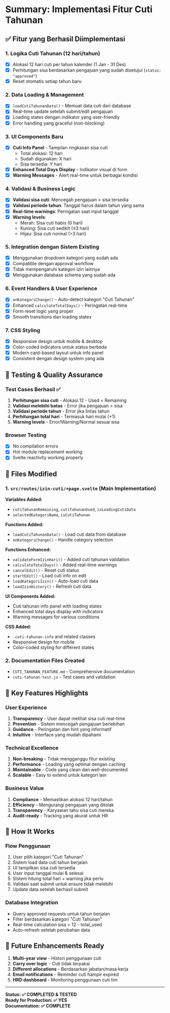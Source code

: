 # Summary: Implementasi Fitur Cuti Tahunan

## ✅ Fitur yang Berhasil Diimplementasi

### 1. **Logika Cuti Tahunan (12 hari/tahun)**
- [x] Alokasi 12 hari cuti per tahun kalender (1 Jan - 31 Des)
- [x] Perhitungan sisa berdasarkan pengajuan yang sudah disetujui (`status: "approved"`)
- [x] Reset otomatis setiap tahun baru

### 2. **Data Loading & Management**
- [x] `loadCutiTahunanData()` - Memuat data cuti dari database
- [x] Real-time update setelah submit/edit pengajuan
- [x] Loading states dengan indikator yang user-friendly
- [x] Error handling yang graceful (non-blocking)

### 3. **UI Components Baru**
- [x] **Cuti Info Panel** - Tampilan ringkasan sisa cuti
  - Total alokasi: 12 hari
  - Sudah digunakan: X hari  
  - Sisa tersedia: Y hari
- [x] **Enhanced Total Days Display** - Indikator visual di form
- [x] **Warning Messages** - Alert real-time untuk berbagai kondisi

### 4. **Validasi & Business Logic**
- [x] **Validasi sisa cuti**: Mencegah pengajuan > sisa tersedia
- [x] **Validasi periode tahun**: Tanggal harus dalam tahun yang sama
- [x] **Real-time warnings**: Peringatan saat input tanggal
- [x] **Warning levels**:
  - Merah: Sisa cuti habis (0 hari)
  - Kuning: Sisa cuti sedikit (≤3 hari)
  - Hijau: Sisa cuti normal (>3 hari)

### 5. **Integration dengan Sistem Existing**
- [x] Menggunakan dropdown kategori yang sudah ada
- [x] Compatible dengan approval workflow
- [x] Tidak mempengaruhi kategori izin lainnya
- [x] Menggunakan database schema yang sudah ada

### 6. **Event Handlers & User Experience**
- [x] `onKategoriChange()` - Auto-detect kategori "Cuti Tahunan"
- [x] Enhanced `calculateTotalDays()` - Peringatan real-time
- [x] Form reset logic yang proper
- [x] Smooth transitions dan loading states

### 7. **CSS Styling**
- [x] Responsive design untuk mobile & desktop
- [x] Color-coded indicators untuk status berbeda
- [x] Modern card-based layout untuk info panel
- [x] Consistent dengan design system yang ada

## 🧪 Testing & Quality Assurance

### Test Cases Berhasil ✅
1. **Perhitungan sisa cuti** - Alokasi 12 - Used = Remaining
2. **Validasi melebihi batas** - Error jika pengajuan > sisa
3. **Validasi periode tahun** - Error jika lintas tahun
4. **Perhitungan total hari** - Termasuk hari mulai (+1)
5. **Warning levels** - Error/Warning/Normal sesuai sisa

### Browser Testing
- [x] No compilation errors
- [x] Hot module replacement working
- [x] Svelte reactivity working properly

## 📁 Files Modified

### 1. `src/routes/izin-cuti/+page.svelte` (Main Implementation)
**Variables Added:**
- `cutiTahunanRemaining`, `cutiTahunanUsed`, `isLoadingCutiData`
- `selectedKategoriNama`, `isCutiTahunan`

**Functions Added:**
- `loadCutiTahunanData()` - Load cuti data from database
- `onKategoriChange()` - Handle category selection

**Functions Enhanced:**
- `validateFormIzinHari()` - Added cuti tahunan validation
- `calculateTotalDays()` - Added real-time warnings
- `cancelEdit()` - Reset cuti status
- `startEdit()` - Load cuti info on edit
- `loadKategoriIzin()` - Auto-load cuti data
- `loadIzinHistory()` - Refresh cuti data

**UI Components Added:**
- Cuti tahunan info panel with loading states
- Enhanced total days display with indicators
- Warning messages for various conditions

**CSS Added:**
- `.cuti-tahunan-info` and related classes
- Responsive design for mobile
- Color-coded styling for different states

### 2. Documentation Files Created
- `CUTI_TAHUNAN_FEATURE.md` - Comprehensive documentation
- `cuti-tahunan-test.js` - Test cases and validation

## 🎯 Key Features Highlights

### User Experience
1. **Transparency** - User dapat melihat sisa cuti real-time
2. **Prevention** - Sistem mencegah pengajuan berlebihan
3. **Guidance** - Peringatan dan hint yang informatif
4. **Intuitive** - Interface yang mudah dipahami

### Technical Excellence  
1. **Non-breaking** - Tidak mengganggu fitur existing
2. **Performance** - Loading yang optimal dengan caching
3. **Maintainable** - Code yang clean dan well-documented
4. **Scalable** - Easy to extend untuk kategori lain

### Business Value
1. **Compliance** - Memastikan alokasi 12 hari/tahun
2. **Efficiency** - Mengurangi pengajuan yang ditolak
3. **Transparency** - Karyawan tahu sisa cuti mereka
4. **Audit-ready** - Tracking yang akurat untuk HR

## 🚀 How It Works

### Flow Penggunaan
1. User pilih kategori "Cuti Tahunan"
2. Sistem load data cuti tahun berjalan
3. UI tampilkan sisa cuti tersedia
4. User input tanggal mulai & selesai
5. Sistem hitung total hari + warning jika perlu
6. Validasi saat submit untuk ensure tidak melebihi
7. Update data setelah berhasil submit

### Database Integration
- Query approved requests untuk tahun berjalan
- Filter berdasarkan kategori "Cuti Tahunan" 
- Real-time calculation sisa = 12 - total_used
- Auto-refresh setelah perubahan data

## 🔄 Future Enhancements Ready

1. **Multi-year view** - Histori penggunaan cuti
2. **Carry over logic** - Cuti tidak terpakai 
3. **Different allocations** - Berdasarkan jabatan/masa kerja
4. **Email notifications** - Reminder cuti hampir expired
5. **HRD dashboard** - Monitoring penggunaan cuti tim

---

**Status: ✅ COMPLETED & TESTED**  
**Ready for Production: ✅ YES**  
**Documentation: ✅ COMPLETE**

